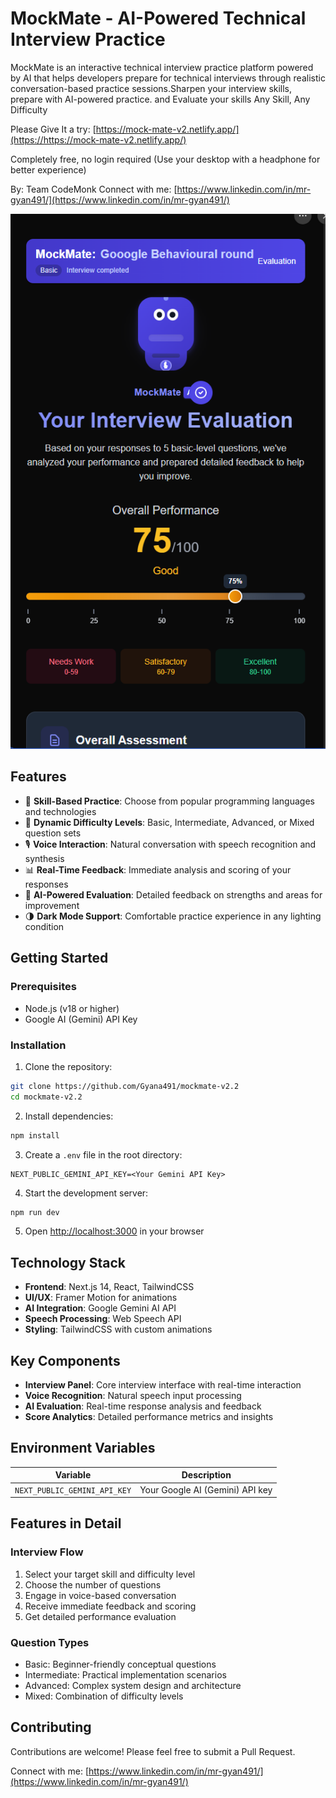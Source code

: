 # MockMate - AI-Powered Technical Interview Practice

MockMate is an interactive technical interview practice platform powered by AI that helps developers prepare for technical interviews through realistic conversation-based practice sessions.Sharpen your interview skills, prepare with AI-powered practice. and Evaluate  your skills
Any Skill, Any Difficulty

Please Give It a try:
[https://mock-mate-v2.netlify.app/](https://https://mock-mate-v2.netlify.app/)

Completely free, no login required
(Use your desktop with a headphone for better experience)

By: Team CodeMonk
Connect with me: [https://www.linkedin.com/in/mr-gyan491/](https://www.linkedin.com/in/mr-gyan491/)

![1744881748278](images/README/1744881748278.png)


## Features

- 🎯 **Skill-Based Practice**: Choose from popular programming languages and technologies
- 🔄 **Dynamic Difficulty Levels**: Basic, Intermediate, Advanced, or Mixed question sets
- 🎙️ **Voice Interaction**: Natural conversation with speech recognition and synthesis
- 📊 **Real-Time Feedback**: Immediate analysis and scoring of your responses
- 🤖 **AI-Powered Evaluation**: Detailed feedback on strengths and areas for improvement
- 🌗 **Dark Mode Support**: Comfortable practice experience in any lighting condition

## Getting Started

### Prerequisites

- Node.js (v18 or higher)
- Google AI (Gemini) API Key

### Installation

1. Clone the repository:

```bash
git clone https://github.com/Gyana491/mockmate-v2.2
cd mockmate-v2.2
```

2. Install dependencies:

```bash
npm install
```

3. Create a `.env` file in the root directory:

```env
NEXT_PUBLIC_GEMINI_API_KEY=<Your Gemini API Key>
```

4. Start the development server:

```bash
npm run dev
```

5. Open [http://localhost:3000](http://localhost:3000) in your browser

## Technology Stack

- **Frontend**: Next.js 14, React, TailwindCSS
- **UI/UX**: Framer Motion for animations
- **AI Integration**: Google Gemini AI API
- **Speech Processing**: Web Speech API
- **Styling**: TailwindCSS with custom animations

## Key Components

- **Interview Panel**: Core interview interface with real-time interaction
- **Voice Recognition**: Natural speech input processing
- **AI Evaluation**: Real-time response analysis and feedback
- **Score Analytics**: Detailed performance metrics and insights

## Environment Variables


| Variable                     | Description                     |
| ---------------------------- | ------------------------------- |
| `NEXT_PUBLIC_GEMINI_API_KEY` | Your Google AI (Gemini) API key |

## Features in Detail

### Interview Flow

1. Select your target skill and difficulty level
2. Choose the number of questions
3. Engage in voice-based conversation
4. Receive immediate feedback and scoring
5. Get detailed performance evaluation

### Question Types

- Basic: Beginner-friendly conceptual questions
- Intermediate: Practical implementation scenarios
- Advanced: Complex system design and architecture
- Mixed: Combination of difficulty levels

## Contributing

Contributions are welcome! Please feel free to submit a Pull Request.

Connect with me: [https://www.linkedin.com/in/mr-gyan491/](https://www.linkedin.com/in/mr-gyan491/)
